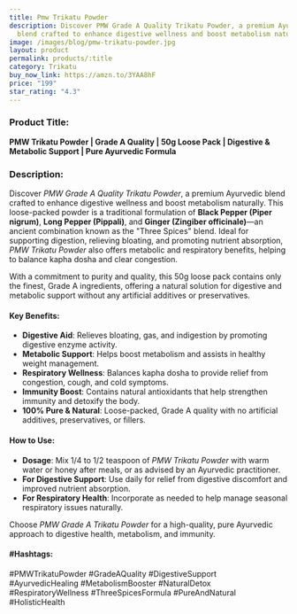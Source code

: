 ```yaml
---
title: Pmw Trikatu Powder
description: Discover PMW Grade A Quality Trikatu Powder, a premium Ayurvedic
  blend crafted to enhance digestive wellness and boost metabolism naturally.
image: /images/blog/pmw-trikatu-powder.jpg
layout: product
permalink: products/:title
category: Trikatu
buy_now_link: https://amzn.to/3YAA8hF
price: "199"
star_rating: "4.3"
---
```

### Product Title:
**PMW Trikatu Powder | Grade A Quality | 50g Loose Pack | Digestive & Metabolic Support | Pure Ayurvedic Formula**

### Description:
Discover *PMW Grade A Quality Trikatu Powder*, a premium Ayurvedic blend crafted to enhance digestive wellness and boost metabolism naturally. This loose-packed powder is a traditional formulation of **Black Pepper (Piper nigrum)**, **Long Pepper (Pippali)**, and **Ginger (Zingiber officinale)**—an ancient combination known as the "Three Spices" blend. Ideal for supporting digestion, relieving bloating, and promoting nutrient absorption, *PMW Trikatu Powder* also offers metabolic and respiratory benefits, helping to balance kapha dosha and clear congestion.

With a commitment to purity and quality, this 50g loose pack contains only the finest, Grade A ingredients, offering a natural solution for digestive and metabolic support without any artificial additives or preservatives.

#### Key Benefits:
- **Digestive Aid**: Relieves bloating, gas, and indigestion by promoting digestive enzyme activity.
- **Metabolic Support**: Helps boost metabolism and assists in healthy weight management.
- **Respiratory Wellness**: Balances kapha dosha to provide relief from congestion, cough, and cold symptoms.
- **Immunity Boost**: Contains natural antioxidants that help strengthen immunity and detoxify the body.
- **100% Pure & Natural**: Loose-packed, Grade A quality with no artificial additives, preservatives, or fillers.

#### How to Use:
- **Dosage**: Mix 1/4 to 1/2 teaspoon of *PMW Trikatu Powder* with warm water or honey after meals, or as advised by an Ayurvedic practitioner.
- **For Digestive Support**: Use daily for relief from digestive discomfort and improved nutrient absorption.
- **For Respiratory Health**: Incorporate as needed to help manage seasonal respiratory issues naturally.

Choose *PMW Grade A Trikatu Powder* for a high-quality, pure Ayurvedic approach to digestive health, metabolism, and immunity.

#### #Hashtags:
#PMWTrikatuPowder #GradeAQuality #DigestiveSupport #AyurvedicHealing #MetabolismBooster #NaturalDetox #RespiratoryWellness #ThreeSpicesFormula #PureAndNatural #HolisticHealth
